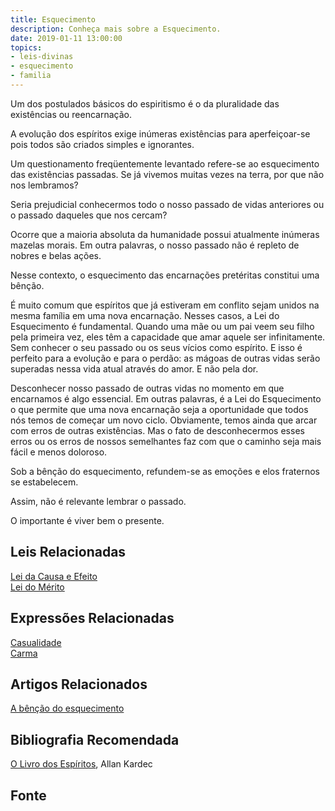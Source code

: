 ```yaml
---
title: Esquecimento
description: Conheça mais sobre a Esquecimento.
date: 2019-01-11 13:00:00
topics: 
- leis-divinas
- esquecimento
- familia
---
```


Um dos postulados básicos do espiritismo é o da pluralidade das existências ou
reencarnação.

A evolução dos espíritos exige inúmeras existências para aperfeiçoar-se pois
todos são criados simples e ignorantes.

Um questionamento freqüentemente levantado refere-se ao esquecimento das
existências passadas. Se já vivemos muitas vezes na terra, por que não nos
lembramos?

Seria prejudicial conhecermos todo o nosso passado de vidas anteriores ou o passado
daqueles que nos cercam?

Ocorre que a maioria absoluta da humanidade possui atualmente inúmeras mazelas
morais. Em outra palavras, o nosso passado não é repleto de nobres e belas
ações.

Nesse contexto, o esquecimento das encarnações pretéritas constitui uma bênção.

É muito comum que espíritos que já estiveram em conflito sejam unidos na mesma
família em uma nova encarnação. Nesses casos, a Lei do Esquecimento é
fundamental. Quando uma mãe ou um pai veem seu filho pela primeira vez, eles têm
a capacidade que amar aquele ser infinitamente. Sem conhecer o seu passado ou os
seus vícios como espírito. E isso é perfeito para a evolução e para o perdão: as
mágoas de outras vidas serão superadas nessa vida atual através do amor. E não
pela dor.

Desconhecer nosso passado de outras vidas no momento em que encarnamos é algo
essencial. Em outras palavras, é a Lei do Esquecimento o que permite que uma
nova encarnação seja a oportunidade que todos nós temos de começar um novo
ciclo. Obviamente, temos ainda que arcar com erros de outras existências. Mas o
fato de desconhecermos esses erros ou os erros de nossos semelhantes faz com que
o caminho seja mais fácil e menos doloroso.

Sob a bênção do esquecimento, refundem-se as emoções e elos fraternos se
estabelecem.

Assim, não é relevante lembrar o passado.

O importante é viver bem o presente.

## Leis Relacionadas
[Lei da Causa e Efeito](../cause-effect)  
[Lei do Mérito](../merito)  

## Expressões Relacionadas
[Casualidade](/sobre/casualidade)  
[Carma](/sobre/carma)

## Artigos Relacionados
[A bênção do esquecimento](/artigos/bencao-do-esquecimento)

## Bibliografia Recomendada
[O Livro dos Espíritos](/livros/livro-dos-espiritos), Allan Kardec  

## Fonte


